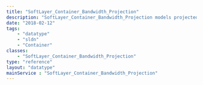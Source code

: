 ```yaml
---
title: "SoftLayer_Container_Bandwidth_Projection"
description: "SoftLayer_Container_Bandwidth_Projection models projected bandwidth use over a time range."
date: "2018-02-12"
tags:
    - "datatype"
    - "sldn"
    - "Container"
classes:
    - "SoftLayer_Container_Bandwidth_Projection"
type: "reference"
layout: "datatype"
mainService : "SoftLayer_Container_Bandwidth_Projection"
---
```

